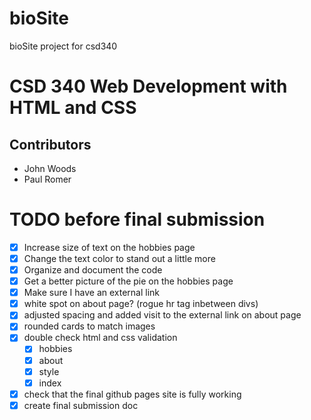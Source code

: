 # bioSite
bioSite project for csd340

# CSD 340 Web Development with HTML and CSS

## Contributors
* John Woods
* Paul Romer


# TODO before final submission
- [x] Increase size of text on the hobbies page
- [x] Change the text color to stand out a little more
- [x] Organize and document the code 
- [x] Get a better picture of the pie on the hobbies page
- [x] Make sure I have an external link
- [x] white spot on about page? (rogue hr tag inbetween divs)
- [x] adjusted spacing and added visit to the external link on about page
- [x] rounded cards to match images
- [x] double check html and css validation
    - [x] hobbies
    - [x] about
    - [x] style
    - [x] index
- [x] check that the final github pages site is fully working
- [x] create final submission doc